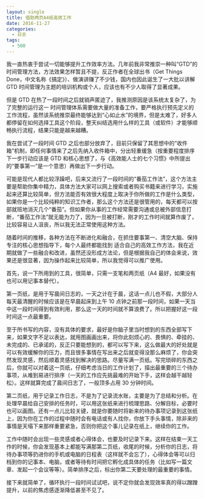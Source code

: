 ```yaml
---
layout: single
title: 借助两页A4纸高效工作
date: 2016-11-27
categories:
  - 日志
tags:
  - 500
---
```


我一直热衷于尝试一切能够提升工作效率方法。几年前我非常推崇一种叫“GTD”的时间管理方法，方法效果怎样暂且不提，反正作者在全球出书（Get Things Done，中文名称《搞定》）、做演讲赚了不少钱，国内也因此诞生了一大批以讲解 GTD 时间管理为主题的培训机构或个人，应该也有不少人取得了显著成果。

但是 GTD 在热了一段时间之后就销声匿迹了，我推测原因是该系统太复杂了，为了完整的运行这一 时间管理体系需要做大量的准备工作，要严格执行预先定义的工作流程，虽然该系统推崇最终能够达到“心如止水”的境界，但是太难了，好多人都停留在如何选择工具这个阶段，整天纠结选用什么样的工具（或软件）才能够顺畅执行流程，结果只能是越来越糟。

我在尝试了一段时间 GTD 之后也部分放弃了，目前只保留了其思想中的“收件箱”机制，即任何事情来了之后先纳入收件箱中，分出轻重缓急（按重要程度排序下一步行动应该是 GTD 和核心思想了，与《高效能人士的七个习惯》中所提出的“要事第一”是一个意思）再做出下一步行动。

可能是现代人都比较浮躁吧，后来又流行了一段时间的“番茄工作法”，这个方法主要是帮助你集中精力，具体方法大家可以网上搜索或者购买书籍来进行学习，实施起来还算比较简单，但方法能否有效很大程度上取决于你所做的工作是什么类型，如果你是一个比较纯粹的知识工作者，那么这个方法还是很管用的，每天都可以按部就班地消灭几个“番茄”。但如果你从事的工作经常需要沟通或总被外部信息打断，“番茄工作法”就无能为力了，因为一旦被打断，刚才的工作时间就算作废了，比较容易让人沮丧，所以我无法正常使用这种方法。

随着时间的推移，各种方法在不断进化和融合，在抓住要事第一、清空大脑、保持专注的核心思想指导下，每个人最终都能找到 适合自己的高效工作方法，我在近期就做了一些融合和改进，虽然还没形成方法论，但是根据我自己的体会来说，效果还是很显著，因为操作起来比较简单，所以我觉得可以推广使用。

首先，说一下所用到的工具，很简单，只需一支笔和两页纸（A4 最好，如果没有也可以用记事本替代）。

第一页纸，是用于写晨间日志的，一天之计在于晨，这话一点儿也不假，大部分人每天最清醒的时候应该是在早晨起床到上午 10 点钟之前那一段时间，如果一天当中这一段时间得到有效利用，那么这一天的时间就不算浪费了。所以把握好这一段时间这一点最重要。

至于所书写的内容，没有具体的要求，最好是你脑子里当时想到的东西全部写下来，如果文字不足以表达，就用图画画出来，将你此刻烦心的、畏惧的、牵挂的、未完成的、已承诺的，反正只要能想到的，都可以写下来，这么做最大的好处就是可以有效缓解你的压力，而且很多事情在写出来之后就变得没那么麻烦了，你会突然发现灵感，然后顺着灵感找到解决的思路。尽量写满一页纸。写完琐碎的东西之后，你就可以对着这一页纸，仔细考虑当日的工作计划了，描出最重要的三个待办事项，从难到易进行排序（一天的工作应先挑最难的开始下手，这样会越干越轻松）。这样就算完成了晨间日志了，一般顶多占用 30 分钟时间。

第二页纸，用于记录工作日志，不是为了记录流水账，主要是为了总结和分析。在处理早晨给自己安排的任务时，可以用这张纸来进行梳理思路、分解目标，必要时也可以画图。还有一点儿比较关键，就是你要随时将新来的待办事项记录到这张纸上，因为你在工作的过程中随时会有电话或有人找你，你放下手头事情，除非来的事情是天塌下来那样重要紧急，否则你把这个事儿记录在纸上，继续你的工作。

工作中随时会出现一些灵感或者心得体会，也要及时记录下来。这样在结束一天工作的时候，你会发现基本上都能写满那第二页纸，收尾的时候，分析你的日志，将待办事项等扔进你的手机或电脑的日程表（这样就不会忘了），心得体会等可以归档到你的记事本、电脑，或者等待有时间把它孵化成具体的任务（比如写一篇文章、发起一个会议等等）。简单排序之后，标出你第二天要处理的最重要的事情。

接下来就简单了，循环执行一段时间试试吧，说不定你就会发现效率真的得以蹭蹭提升，以前的焦虑感逐渐降低甚至不见了。

